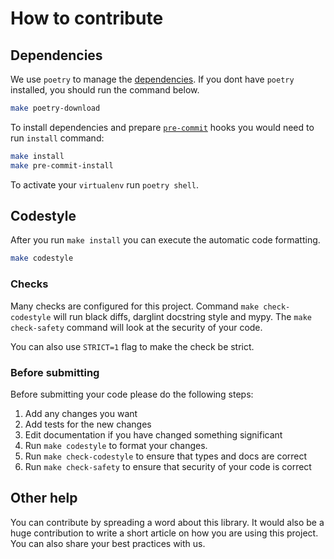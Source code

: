 # How to contribute

## Dependencies

We use `poetry` to manage the [dependencies](https://github.com/python-poetry/poetry).
If you dont have `poetry` installed, you should run the command below.

```bash
make poetry-download
```

To install dependencies and prepare [`pre-commit`](https://pre-commit.com/) hooks you would need to run `install` command:

```bash
make install
make pre-commit-install
```

To activate your `virtualenv` run `poetry shell`.

## Codestyle

After you run `make install` you can execute the automatic code formatting.

```bash
make codestyle
```

### Checks

Many checks are configured for this project. Command `make check-codestyle` will run black diffs, darglint docstring style and mypy.
The `make check-safety` command will look at the security of your code.

You can also use `STRICT=1` flag to make the check be strict.

### Before submitting

Before submitting your code please do the following steps:

1. Add any changes you want
1. Add tests for the new changes
1. Edit documentation if you have changed something significant
1. Run `make codestyle` to format your changes.
1. Run `make check-codestyle` to ensure that types and docs are correct
1. Run `make check-safety` to ensure that security of your code is correct

## Other help

You can contribute by spreading a word about this library.
It would also be a huge contribution to write
a short article on how you are using this project.
You can also share your best practices with us.
